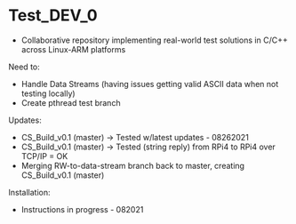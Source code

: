 # Test_DEV_0

- Collaborative repository implementing real-world test solutions in C/C++ 
across Linux-ARM platforms

Need to:

- Handle Data Streams (having issues getting valid ASCII data
when not testing locally)
- Create pthread test branch

Updates:
- CS_Build_v0.1 (master) -> Tested w/latest updates - 08262021
- CS_Build_v0.1 (master) -> Tested (string reply) from RPi4 to RPi4 over TCP/IP = OK 
- Merging RW-to-data-stream branch back to master, creating CS_Build_v0.1 (master)

Installation:
- Instructions in progress - 082021